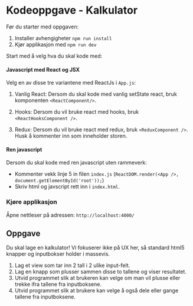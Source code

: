# Kodeoppgave - Kalkulator

Før du starter med oppgaven:
1. Installer avhengigheter `npm run install`
2. Kjør applikasjon med `npm run dev`

Start med å velg hva du skal kode med:

#### Javascript med React og JSX

Velg en av disse tre variantene med ReactJs i `App.js`:

1. Vanlig React: Dersom du skal kode med vanlig setState react, bruk komponenten `<ReactComponent/>`.

2. Hooks: Dersom du vil bruke react med hooks, bruk `<ReactHooksComponent />`.

3. Redux: Dersom du vil bruke react med redux, bruk `<ReduxComponent />`. Husk å kommenter inn <Provider /> som inneholder storen.

#### Ren javascript
Dersom du skal kode med ren javascript uten rammeverk:
- Kommenter vekk linje 5 in filen `index.js` (`ReactDOM.render(<App />, document.getElementById('root'));`)
- Skriv html og javscript rett inn i `index.html`.

### Kjøre applikasjon
Åpne nettleser på adressen: `http://localhost:4000/`

## Oppgave
Du skal lage en kalkulator! Vi fokuserer ikke på UX her, så standard html5 knapper og inputbokser holder i massevis.
1. Lag et view som tar inn 2 tall i 2 ulike input-felt.
2. Lag en knapp som plusser sammen disse to tallene og viser resultatet.
3. Utvid programmet slik at brukeren kan velge om man vil plusse eller trekke ifra tallene fra inputboksene.
4. Utvid programmet slik at brukere kan velge å også dele eller gange tallene fra inputboksene.

